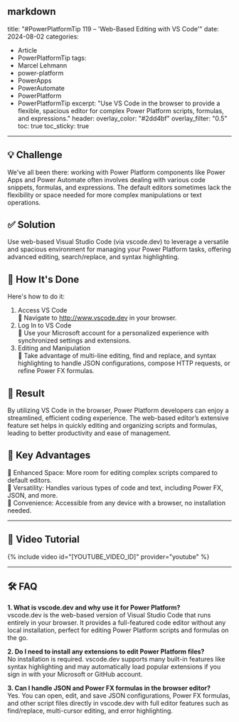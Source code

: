 markdown
---
title: "#PowerPlatformTip 119 – 'Web-Based Editing with VS Code'"
date: 2024-08-02
categories:
  - Article
  - PowerPlatformTip
tags:
  - Marcel Lehmann
  - power-platform
  - PowerApps
  - PowerAutomate
  - PowerPlatform
  - PowerPlatformTip
excerpt: "Use VS Code in the browser to provide a flexible, spacious editor for complex Power Platform scripts, formulas, and expressions."
header:
  overlay_color: "#2dd4bf"
  overlay_filter: "0.5"
toc: true
toc_sticky: true
---

## 💡 Challenge
We’ve all been there: working with Power Platform components like Power Apps and Power Automate often involves dealing with various code snippets, formulas, and expressions. The default editors sometimes lack the flexibility or space needed for more complex manipulations or text operations.

## ✅ Solution
Use web-based Visual Studio Code (via vscode.dev) to leverage a versatile and spacious environment for managing your Power Platform tasks, offering advanced editing, search/replace, and syntax highlighting.

## 🔧 How It's Done
Here's how to do it:  
1. Access VS Code  
   🔸 Navigate to http://www.vscode.dev in your browser.  
2. Log In to VS Code  
   🔸 Use your Microsoft account for a personalized experience with synchronized settings and extensions.  
3. Editing and Manipulation  
   🔸 Take advantage of multi-line editing, find and replace, and syntax highlighting to handle JSON configurations, compose HTTP requests, or refine Power FX formulas.

## 🎉 Result
By utilizing VS Code in the browser, Power Platform developers can enjoy a streamlined, efficient coding experience. The web-based editor’s extensive feature set helps in quickly editing and organizing scripts and formulas, leading to better productivity and ease of management.

## 🌟 Key Advantages
🔸 Enhanced Space: More room for editing complex scripts compared to default editors.  
🔸 Versatility: Handles various types of code and text, including Power FX, JSON, and more.  
🔸 Convenience: Accessible from any device with a browser, no installation needed.

---

## 🎥 Video Tutorial
{% include video id="[YOUTUBE_VIDEO_ID]" provider="youtube" %}

---

## 🛠️ FAQ
**1. What is vscode.dev and why use it for Power Platform?**  
vscode.dev is the web-based version of Visual Studio Code that runs entirely in your browser. It provides a full-featured code editor without any local installation, perfect for editing Power Platform scripts and formulas on the go.

**2. Do I need to install any extensions to edit Power Platform files?**  
No installation is required. vscode.dev supports many built-in features like syntax highlighting and may automatically load popular extensions if you sign in with your Microsoft or GitHub account.

**3. Can I handle JSON and Power FX formulas in the browser editor?**  
Yes. You can open, edit, and save JSON configurations, Power FX formulas, and other script files directly in vscode.dev with full editor features such as find/replace, multi-cursor editing, and error highlighting.

